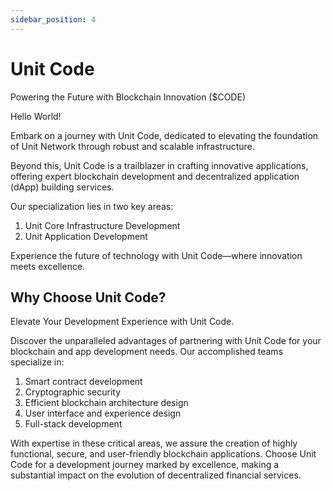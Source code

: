```yaml
---
sidebar_position: 4
---
```


# Unit Code

Powering the Future with Blockchain Innovation ($CODE)

Hello World!

Embark on a journey with Unit Code, dedicated to elevating the foundation of Unit Network through robust and scalable infrastructure.

Beyond this, Unit Code is a trailblazer in crafting innovative applications, offering expert blockchain development and decentralized application (dApp) building services.

Our specialization lies in two key areas:

1. Unit Core Infrastructure Development
2. Unit Application Development

Experience the future of technology with Unit Code—where innovation meets excellence.

## Why Choose Unit Code?

Elevate Your Development Experience with Unit Code.

Discover the unparalleled advantages of partnering with Unit Code for your blockchain and app development needs. Our accomplished teams specialize in:

1. Smart contract development
2. Cryptographic security
3. Efficient blockchain architecture design
4. User interface and experience design
5. Full-stack development

With expertise in these critical areas, we assure the creation of highly functional, secure, and user-friendly blockchain applications.
Choose Unit Code for a development journey marked by excellence, making a substantial impact on the evolution of decentralized financial services.
